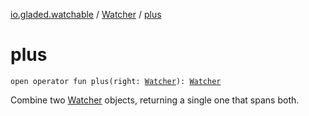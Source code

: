 [io.gladed.watchable](../index.md) / [Watcher](index.md) / [plus](./plus.md)

# plus

`open operator fun plus(right: `[`Watcher`](index.md)`): `[`Watcher`](index.md)

Combine two [Watcher](index.md) objects, returning a single one that spans both.

